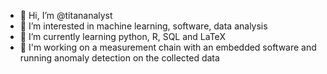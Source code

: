 - 👋 Hi, I’m @titananalyst
- 👀 I’m interested in machine learning, software, data analysis
- 🌱 I’m currently learning python, R, SQL and LaTeX
- 🌱 I'm working on a measurement chain with an embedded software and running anomaly detection on the collected data

<!---
titananalyst/titananalyst is a ✨ special ✨ repository because its `README.md` (this file) appears on your GitHub profile.
You can click the Preview link to take a look at your changes.
--->
